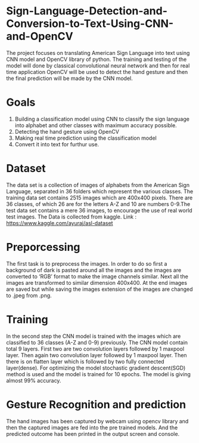 # Sign-Language-Detection-and-Conversion-to-Text-Using-CNN-and-OpenCV
The project focuses on translating American Sign Language into text using CNN model and OpenCV library of python. The training and testing of the model will done by classical convolutional neural network and then for real time application OpenCV will be used to detect the hand gesture and then the final prediction will be made by the CNN model.
# Goals
1.  Building a classification model using CNN to classify the sign language into alphabet and other classes with maximum accuracy possible.
2.  Detecting the hand gesture using OpenCV
3.  Making real time prediction using the classification model
4.  Convert it into text for furthur use.
# Dataset
The data set is a collection of images of alphabets from the American Sign Language, separated in 36 folders which represent the various classes. The training data set contains 2515 images which are 400x400 pixels. There are 36 classes, of which 26 are for the letters A-Z and 10 are numbers 0-9.The test data set contains a mere 36 images, to encourage the use of real world test images. The Data is collected from kaggle. Link : https://www.kaggle.com/ayuraj/asl-dataset
# Preporcessing
The first task is to preprocess the images. In order to do so first a background of dark is pasted around all the images and the images are converted to ‘RGB’ format to make the image channels similar. Next all the images are transformed to similar dimension 400x400. At the end images are saved but while saving the images extension of the images are changed to .jpeg from .png.
# Training
In the second step the CNN model is trained with the images which are classified to 36 classes (A-Z and 0-9) previously. The CNN model contain total 9 layers. First two are two convolution layers followed by 1 maxpool layer. Then again two convolution layer followed by 1 maxpool layer. Then there is on flatten layer which is followed by two fully connected layer(dense). For optimizing the model stochastic gradient descent(SGD) method is used and the model is trained for 10 epochs. The model is giving almost 99% accuracy.
# Gesture Recognition and prediction
The hand images has been captured by webcam using opencv library and then the captured images are fed into the pre trained models. And the predicted outcome has been printed in the output screen and console.
